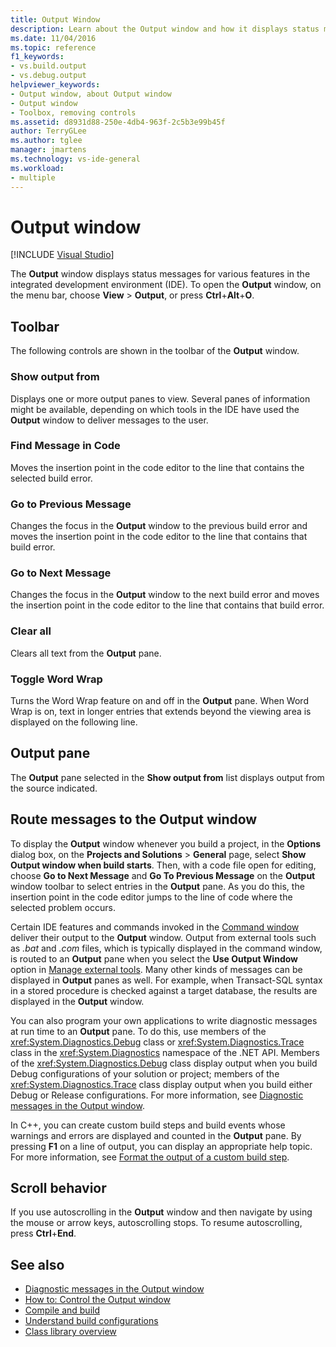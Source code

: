 ```yaml
---
title: Output Window
description: Learn about the Output window and how it displays status messages for various features in the IDE.
ms.date: 11/04/2016
ms.topic: reference
f1_keywords:
- vs.build.output
- vs.debug.output
helpviewer_keywords:
- Output window, about Output window
- Output window
- Toolbox, removing controls
ms.assetid: d8931d88-250e-4db4-963f-2c5b3e99b45f
author: TerryGLee
ms.author: tglee
manager: jmartens
ms.technology: vs-ide-general
ms.workload:
- multiple
---
```

# Output window

 [!INCLUDE [Visual Studio](~/includes/applies-to-version/vs-windows-only.md)]

The **Output** window displays status messages for various features in the integrated development environment (IDE). To open the **Output** window, on the menu bar, choose **View** > **Output**, or press **Ctrl**+**Alt**+**O**.

## Toolbar

The following controls are shown in the toolbar of the **Output** window.

### Show output from

Displays one or more output panes to view. Several panes of information might be available, depending on which tools in the IDE have used the **Output** window to deliver messages to the user.

### Find Message in Code

Moves the insertion point in the code editor to the line that contains the selected build error.

### Go to Previous Message

Changes the focus in the **Output** window to the previous build error and moves the insertion point in the code editor to the line that contains that build error.

### Go to Next Message

Changes the focus in the **Output** window to the next build error and moves the insertion point in the code editor to the line that contains that build error.

### Clear all

Clears all text from the **Output** pane.

### Toggle Word Wrap

Turns the Word Wrap feature on and off in the **Output** pane. When Word Wrap is on, text in longer entries that extends beyond the viewing area is displayed on the following line.

## Output pane

The **Output** pane selected in the **Show output from** list displays output from the source indicated.

## Route messages to the Output window

To display the **Output** window whenever you build a project, in the **Options** dialog box, on the **Projects and Solutions** > **General** page, select **Show Output window when build starts**. Then, with a code file open for editing, choose **Go to Next Message** and **Go To Previous Message** on the **Output** window toolbar to select entries in the **Output** pane. As you do this, the insertion point in the code editor jumps to the line of code where the selected problem occurs.

Certain IDE features and commands invoked in the [Command window](../../ide/reference/command-window.md) deliver their output to the **Output** window. Output from external tools such as *.bat* and *.com* files, which is typically displayed in the command window, is routed to an **Output** pane when you select the **Use Output Window** option in [Manage external tools](../../ide/managing-external-tools.md). Many other kinds of messages can be displayed in **Output** panes as well. For example, when Transact-SQL syntax in a stored procedure is checked against a target database, the results are displayed in the **Output** window.

You can also program your own applications to write diagnostic messages at run time to an **Output** pane. To do this, use members of the <xref:System.Diagnostics.Debug> class or <xref:System.Diagnostics.Trace> class in the <xref:System.Diagnostics> namespace of the .NET API. Members of the <xref:System.Diagnostics.Debug> class display output when you build Debug configurations of your solution or project; members of the <xref:System.Diagnostics.Trace> class display output when you build either Debug or Release configurations. For more information, see [Diagnostic messages in the Output window](../../debugger/diagnostic-messages-in-the-output-window.md).

In C++, you can create custom build steps and build events whose warnings and errors are displayed and counted in the **Output** pane. By pressing **F1** on a line of output, you can display an appropriate help topic. For more information, see [Format the output of a custom build step](/cpp/build/formatting-the-output-of-a-custom-build-step-or-build-event).

## Scroll behavior

If you use autoscrolling in the **Output** window and then navigate by using the mouse or arrow keys, autoscrolling stops. To resume autoscrolling, press **Ctrl**+**End**.

## See also

- [Diagnostic messages in the Output window](../../debugger/diagnostic-messages-in-the-output-window.md)
- [How to: Control the Output window](/previous-versions/ht6z4e28(v=vs.140))
- [Compile and build](../../ide/compiling-and-building-in-visual-studio.md)
- [Understand build configurations](../../ide/understanding-build-configurations.md)
- [Class library overview](/dotnet/standard/class-library-overview)